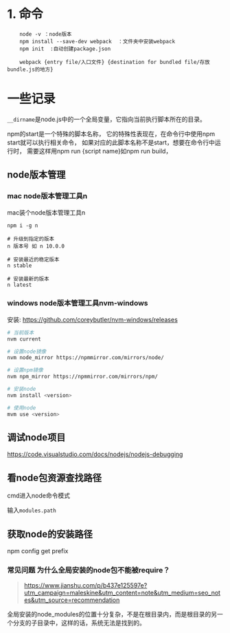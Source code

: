 # 1. 命令

~~~node
    node -v ：node版本
    npm install --save-dev webpack  ：文件夹中安装webpack
    npm init  :自动创建package.json

    webpack {entry file/入口文件} {destination for bundled file/存放bundle.js的地方}
~~~


# 一些记录
`__dirname`是node.js中的一个全局变量，它指向当前执行脚本所在的目录。

npm的start是一个特殊的脚本名称，
它的特殊性表现在，在命令行中使用npm start就可以执行相关命令，
如果对应的此脚本名称不是start，想要在命令行中运行时，
需要这样用npm run {script name}如npm run build，


## node版本管理

### mac node版本管理工具n

mac装个node版本管理工具n

    npm i -g n

```
# 升级到指定的版本
n 版本号 如 n 10.0.0

# 安装最近的稳定版本
n stable

# 安装最新的版本
n latest
```

### windows node版本管理工具nvm-windows

安装: https://github.com/coreybutler/nvm-windows/releases

```bash
# 当前版本
nvm current

# 设置node镜像
nvm node_mirror https://npmmirror.com/mirrors/node/

# 设置npm镜像
nvm npm_mirror https://npmmirror.com/mirrors/npm/

# 安装node
nvm install <version>

# 使用node
mvm use <version>
```

## 调试node项目

https://code.visualstudio.com/docs/nodejs/nodejs-debugging


## 看node包资源查找路径

cmd进入node命令模式

输入`modules.path`

## 获取node的安装路径

npm config get prefix

### 常见问题 为什么全局安装的node包不能被require？

><https://www.jianshu.com/p/b437e125597e?utm_campaign=maleskine&utm_content=note&utm_medium=seo_notes&utm_source=recommendation>

全局安装的node_modules的位置十分复杂，不是在根目录内，而是根目录的另一个分支的子目录中，这样的话，系统无法是找到的。
